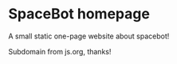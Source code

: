 # SpaceBot homepage

A small static one-page website about spacebot!

Subdomain from js.org, thanks!
